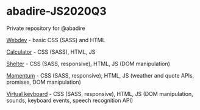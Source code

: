 # abadire-JS2020Q3
Private repository for @abadire

[Webdev](https://rolling-scopes-school.github.io/abadire-JS2020Q3/webdev/) - basic CSS (SASS) and HTML

[Calculator](https://rolling-scopes-school.github.io/abadire-JS2020Q3/calculator/) - CSS (SASS), HTML, JS

[Shelter](https://rolling-scopes-school.github.io/abadire-JS2020Q3/shelter/pages/main/) - CSS (SASS, responsive), HTML, JS (DOM manipulation)

[Momentum](https://rolling-scopes-school.github.io/abadire-JS2020Q3/momentum/) - CSS (SASS, responsive), HTML, JS (weather and quote APIs, promises, DOM manipulation)

[Virtual keyboard](https://rolling-scopes-school.github.io/abadire-JS2020Q3/virtual-keyboard/) - CSS (SASS, responsive), HTML, JS (DOM manipulation, sounds, keyboard events, speech recognition API)
